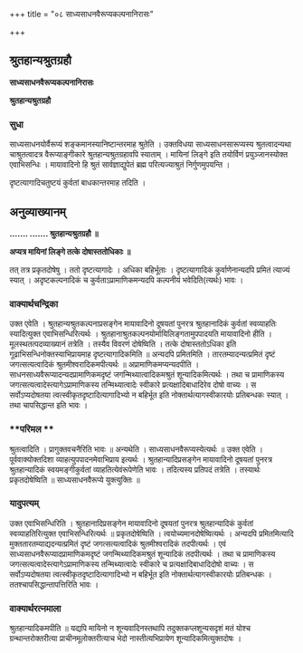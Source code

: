 +++
title = "०८ साध्यसाधनवैरूप्यकल्पनानिरासः"

+++


## श्रुतहान्यश्रुतग्रहौ

**साध्यसाधनवैरूप्यकल्पनानिरासः**

**श्रुतहान्यश्रुतग्रहौ**

### **सुधा**

साध्यसाधनयोर्वैरूप्यं शङ्कमानस्यानिष्टान्तरमाह श्रुतेति । उक्तविधया साध्यसाधनसारूप्यस्य श्रुतत्वादन्यथा चाश्रुतत्वादत्र वैरूप्याङ्गीकारे श्रुतहान्यश्रुतग्रहावपि स्याताम् । मायिनां लिङ्गे इति तयोर्विणं प्रयुञ्जानस्योक्त एवाभिसन्धिः । मायावादिनो हि श्रुतं सार्वज्ञाद्युपेतं ब्रह्म परित्यज्याश्रुतं निर्गुणमुपयन्ति ।

दृष्टत्यागादिचतुष्टयं कुर्वतां बाधकान्तरमाह तदिति ।

## **अनुव्याख्यानम्**

**....... ....... श्रुतहान्यश्रुतग्रहौ ॥**

**अप्यत्र मायिनां लिङ्गे तत्के दोषास्ततोधिकाः ॥**

तत् तत्र प्रकृतदोषेषु । ततो दृष्टत्यागादेः । अधिका बहिर्भूताः । दृष्टत्यागादिकं कुर्वाणेनान्यदपि प्रमितं त्याज्यं स्यात् । अदृष्टकल्पनादिकं च कुर्वताऽप्रामाणिकमन्यदपि कल्पनीयं भवेदिति(त्यर्थः) भावः ।

### **वाक्यार्थचन्द्रिका**

उक्त एवेति । श्रुतहान्यश्रुतकल्पनाप्रसङ्गेन मायावादिनो दूषयतां पुनरत्र श्रुतहानादिकं कुर्वतां स्वव्याहतिः स्यादित्युक्त एवाभिसन्धिरित्यर्थः । श्रुतहानाश्रुतकल्पनयोर्मायिलिङ्गतामुपपादयति मायावादिनो हीति । मूलस्थतत्पदव्याख्यानं तत्रेति । तस्यैव विवरणं दोषेष्विति । तत्के दोषास्ततोऽधिका इति गूढाभिसन्धिनोक्तस्याभिप्रायमाह दृष्टत्यागादिकमिति ॥ अन्यदपि प्रमितमिति । तारतम्यादन्यत्प्रमितं दृष्टं जगत्सत्यत्वादिकं श्रुतमीश्वरादिकमपीत्यर्थः ॥ अप्रामाणिकमप्यन्यदपीति । साधनसाध्यवैरूप्यादन्यदप्रामाणिकमदृष्टं जगन्मिथ्यात्वादिकमश्रुतं शून्यादिकमित्यर्थः । तथा च प्रामाणिकस्य जगत्सत्यत्वादेस्त्यागेऽप्रामाणिकस्य तन्मिथ्यात्वादेः स्वीकारे प्रत्यक्षादिबाधादिरेव दोषो वाच्यः । स सर्वोऽप्यदोषतया त्वत्स्वीकृतदृष्टादित्यागादिभ्यो न बहिर्भूत इति नोक्तार्थत्यागस्वीकारयोः प्रतिबन्धकः स्यात् । तथा चापसिद्धान्त इति भावः ।

### **परिमल **

श्रुतत्वादिति । प्रागुक्तवचनैरिति भावः ॥ अन्यथेति । साध्यसाधनवैरूप्यस्येत्यर्थः ॥ उक्त एवेति । पूर्ववाक्योक्तदिशा व्याहत्युपपादनमेवाभिप्राय इत्यर्थः । श्रुतहान्यादिप्रसङ्गेन मायावादिनो दूषयतां पुनरत्र श्रुतहान्यादिकं स्वयमङ्गीकुर्वतां व्याहतित्येवंरूपेणेति भावः । तदित्यस्य प्रतिपदं तत्रेति । तस्यार्थः प्रकृतदोषेष्विति ॥ साध्यसाधनवैरूप्ये युक्त्युक्तिः ॥

### **यादुपत्यम्**

उक्त एवाभिसन्धिरिति । श्रुतहानादिप्रसङ्गेन मायावादिनो दूषयतां पुनरत्र श्रुतहान्यादिकं कुर्वतां स्वव्याहतिरित्युक्त एवाभिसन्धिरित्यर्थः ॥ प्रकृतदोषेष्विति । त्वयोच्यमानदोषेष्वित्यर्थः । अन्यदपि प्रमितमित्यादि मुक्ततारतम्याद्यदन्यत्प्रमितं दृष्टं जगत्सत्यत्वादिकं श्रुतमीश्वरादिकं तदपीत्यर्थः । एवं साध्यसाधनवैरूप्यादप्रामाणिकमदृष्टं जगन्मिथ्यादिकमश्रुतं शून्यादिकं तदपीत्यर्थः । तथा च प्रामाणिकस्य जगत्सत्यत्वादेस्त्यागेऽप्रामाणिकस्य तन्मिथ्यात्वादेः स्वीकारे च प्रत्यक्षादिबाधादिदोषो वाच्यः । स सर्वोऽप्यदोषतया त्वत्स्वीकृतदृष्टादित्यागादिभ्यो न बहिर्भूत इति नोक्तार्थत्यागस्वीकारयोः प्रतिबन्धकः । ततश्चापसिद्धान्तापत्तिरिति भावः ।

### **वाक्यार्थरत्नमाला**

श्रुतहान्यादिकमपीति ॥ यद्यपि मायिनो न शून्यवादिनस्तथापि तदुक्तकप्लशून्यसदृशं मतं योश्च ग्रन्थान्तरोक्तरीत्या प्राचीनमूलोक्तरीत्याच भेदो नास्तीत्यभिप्रायेण शून्यादिकमित्युक्तदोषः ।

